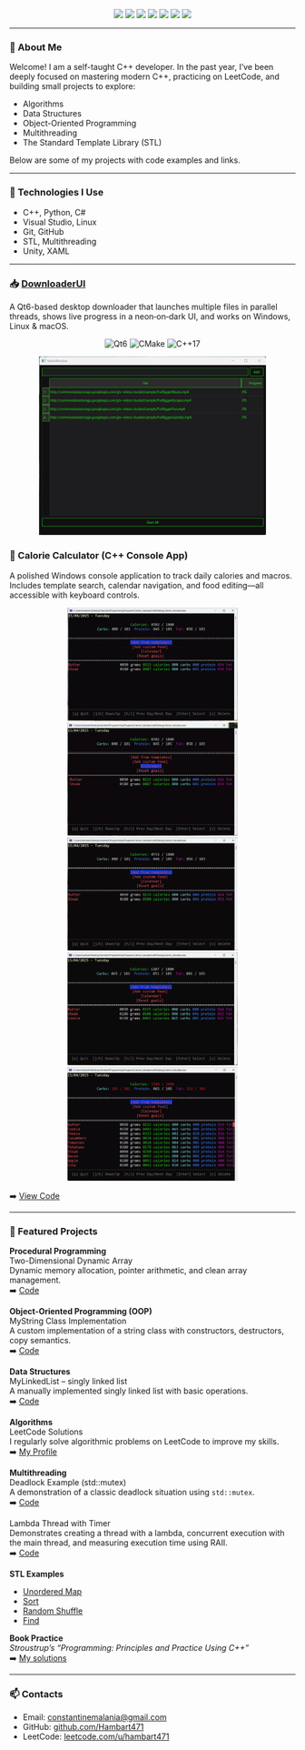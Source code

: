 <!-- GitHub Profile README -->

<p align="center">
  <img src="https://img.shields.io/badge/C++-blue?style=flat-square&logo=cplusplus&logoColor=white" />
  <img src="https://img.shields.io/badge/Visual%20Studio-5C2D91?style=flat-square&logo=visualstudio&logoColor=white" />
  <img src="https://img.shields.io/badge/Linux-FCC624?style=flat-square&logo=linux&logoColor=black" />
  <img src="https://img.shields.io/badge/Git-F05032?style=flat-square&logo=git&logoColor=white" />
  <img src="https://img.shields.io/badge/Python-3776AB?style=flat-square&logo=python&logoColor=white" />
  <img src="https://img.shields.io/badge/C%23-239120?style=flat-square&logo=csharp&logoColor=white" />
  <img src="https://img.shields.io/badge/Unity-000000?style=flat-square&logo=unity&logoColor=white" />
</p>

---

### 🚀 About Me

Welcome! I am a self-taught C++ developer. In the past year, I’ve been deeply focused on mastering modern C++, practicing on LeetCode, and building small projects to explore:

- Algorithms  
- Data Structures  
- Object-Oriented Programming  
- Multithreading  
- The Standard Template Library (STL)

Below are some of my projects with code examples and links.

---

### 🔧 Technologies I Use

- C++, Python, C#
- Visual Studio, Linux
- Git, GitHub
- STL, Multithreading
- Unity, XAML

---

### 📥 [DownloaderUI](https://github.com/Hambart471/DownloaderUI)

A Qt6-based desktop downloader that launches multiple files in parallel threads, shows live progress in a neon‑on‑dark UI, and works on Windows, Linux & macOS.

<p align="center">
  <img src="https://img.shields.io/badge/Qt-6.x-blue?logo=qt" alt="Qt6"/>
  <img src="https://img.shields.io/badge/CMake-3.16%2B-orange?logo=cmake" alt="CMake"/>
  <img src="https://img.shields.io/badge/C%2B%2B-17+-lightgrey?logo=c%2B%2B" alt="C++17"/>
</p>

<p align="center">
  <img src="https://github.com/Hambart471/DownloaderUI/raw/main/assets/DownloaderUI.gif" alt="DownloaderUI Demo" width="400"/></a>
</p>

### 🧮 Calorie Calculator (C++ Console App)

A polished Windows console application to track daily calories and macros. Includes template search, calendar navigation, and food editing—all accessible with keyboard controls.

<p align="center">
  <img src="https://github.com/Hambart471/Calorie_Calculator/raw/master/1.gif" width="300" title="Date Display" />
  <img src="https://github.com/Hambart471/Calorie_Calculator/raw/master/2.gif" width="300" title="Template Search" />
  <img src="https://github.com/Hambart471/Calorie_Calculator/raw/master/3.gif" width="300" title="Add Custom Food" />
  <img src="https://github.com/Hambart471/Calorie_Calculator/raw/master/4.gif" width="300" title="Calendar Navigation" />
  <img src="https://github.com/Hambart471/Calorie_Calculator/raw/master/5.gif" width="300" title="Edit Food Entry" />
</p>

➡️ [View Code](https://github.com/Hambart471/Calorie_Calculator)

---

### 📌 Featured Projects

**Procedural Programming**  
Two-Dimensional Dynamic Array  
Dynamic memory allocation, pointer arithmetic, and clean array management.  
➡️ [Code](https://github.com/Hambart471/My_Programs/blob/master/055_container_two_dimensional_dynamic_array/main.cpp)

**Object-Oriented Programming (OOP)**  
MyString Class Implementation  
A custom implementation of a string class with constructors, destructors, copy semantics.  
➡️ [Code](https://github.com/Hambart471/My_Programs/blob/master/036_OOP_string/main.cpp)

**Data Structures**  
MyLinkedList – singly linked list  
A manually implemented singly linked list with basic operations.  
➡️ [Code](https://github.com/Hambart471/My_Programs/blob/master/056_container_linked_list/main.cpp)

**Algorithms**  
LeetCode Solutions  
I regularly solve algorithmic problems on LeetCode to improve my skills.  
➡️ [My Profile](https://leetcode.com/u/hambart471/)

**Multithreading**  
Deadlock Example (std::mutex)  
A demonstration of a classic deadlock situation using `std::mutex`.  
➡️ [Code](https://github.com/Hambart471/My_Programs/blob/master/096_multithreading_deadlock/main.cpp)

Lambda Thread with Timer  
Demonstrates creating a thread with a lambda, concurrent execution with the main thread, and measuring execution time using RAII.  
➡️ [Code](https://github.com/Hambart471/My_Programs/blob/master/093_multithreading_runtime/main.cpp)

**STL Examples**  
- [Unordered Map](https://github.com/Hambart471/My_Programs/blob/master/062_associative_container_unordered_map/main.cpp)  
- [Sort](https://github.com/Hambart471/My_Programs/blob/master/075_algorithm_sort/main.cpp)  
- [Random Shuffle](https://github.com/Hambart471/My_Programs/blob/master/077_algorithm_random_shuffle/main.cpp)  
- [Find](https://github.com/Hambart471/My_Programs/blob/master/078_algorithm_find/main.cpp)

**Book Practice**  
_Stroustrup’s “Programming: Principles and Practice Using C++”_  
➡️ [My solutions](https://github.com/Hambart471/Stroustrup_PPP3)

---

### 📫 Contacts

- Email: constantinemalania@gmail.com  
- GitHub: [github.com/Hambart471](https://github.com/Hambart471)  
- LeetCode: [leetcode.com/u/hambart471](https://leetcode.com/u/hambart471)

